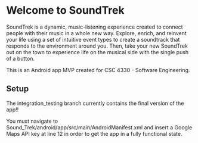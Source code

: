 # Welcome to SoundTrek

SoundTrek is a dynamic, music-listening experience created to connect people with their music in a whole new way. Explore, enrich, and reinvent your life using a set of intuitive event types to create a soundtrack that responds to the environment around you. Then, take your new SoundTrek out on the town to experience life on the musical side with the single push of a button.

This is an Android app MVP created for CSC 4330 - Software Engineering. 

## Setup

The integration_testing branch currently contains the final version of the app!!

You must navigate to Sound_Trek/android/app/src/main/AndroidManifest.xml and insert a Google Maps API key at line 12 in order to get the app in a fully functional state.

